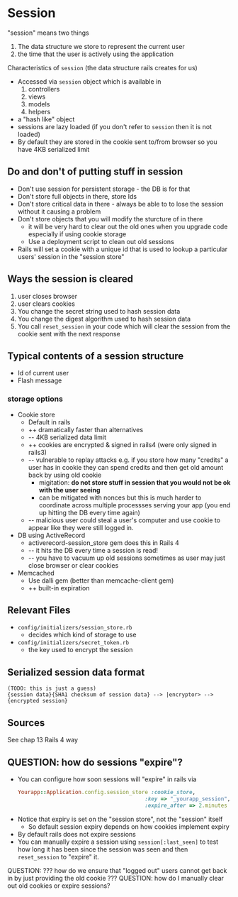 # Session

"session" means two things

1. The data structure we store to represent the current user
2. the time that the user is actively using the application

Characteristics of `session` (the data structure rails creates for us)

- Accessed via `session` object which is available in
    1. controllers
    2. views
    3. models
    4. helpers
- a "hash like" object
- sessions are lazy loaded (if you don't refer to `session` then it is not
  loaded)
- By default they are stored in the cookie sent to/from browser so you have 4KB
  serialized limit

## Do and don't of putting stuff in session

- Don't use session for persistent storage - the DB is for that
- Don't store full objects in there, store Ids
- Don't store critical data in there - always be able to to lose the session
  without it causing a problem
- Don't store objects that you will modify the sturcture of in there
    - it will be very hard to clear out the old ones when you upgrade code
      especially if using cookie storage
    - Use a deployment script to clean out old sessions
- Rails will set a cookie with a unique id that is used to lookup a particular
  users' session in the "session store"

## Ways the session is cleared

1. user closes browser
2. user clears cookies
3. You change the secret string used to hash session data
4. You change the digest algorithm used to hash session data
5. You call `reset_session` in your code which will clear the session from the
   cookie sent with the next response

## Typical contents of a session structure

- Id of current user
- Flash message

### storage options

- Cookie store
    - Default in rails
    - ++ dramatically faster than alternatives
    - -- 4KB serialized data limit
    - ++ cookies are encrypted & signed in rails4 (were only signed in rails3)
    - -- vulnerable to replay attacks e.g. if you store how many "credits" a
      user has in cookie they can spend credits and then get old amount back by
      using old cookie
        - migitation: **do not store stuff in session that you would not be ok
          with the user seeing**
        - can be mitigated with nonces but this is much harder to coordinate
          across multiple processses serving your app (you end up hitting the DB
          every time again)
    - -- malicious user could steal a user's computer and use cookie to appear
      like they were still logged in.
- DB using ActiveRecord
    - activerecord-session_store gem does this in Rails 4
    - -- it hits the DB every time a session is read!
    - -- you have to vacuum up old sessions sometimes as user may just close
      browser or clear cookies
- Memcached
    - Use dalli gem (better than memcache-client gem)
    - ++ built-in expiration

## Relevant Files

- `config/initializers/session_store.rb`
    - decides which kind of storage to use
- `config/initializers/secret_token.rb`
    - the key used to encrypt the session

## Serialized session data format

    (TODO: this is just a guess)
    {session data}{SHA1 checksum of session data} --> |encryptor> --> {encrypted session}

## Sources

See chap 13 Rails 4 way

## QUESTION: how do sessions "expire"?

- You can configure how soon sessions will "expire" in rails via
    ```rb
    Yourapp::Application.config.session_store :cookie_store,
                                            :key => "_yourapp_session",
                                            :expire_after => 2.minutes
    ```
- Notice that expiry is set on the "session store", not the "session" itself
    - So default session expiry depends on how cookies implement expiry
- By default rails does not expire sessions
- You can manually expire a session using `session[:last_seen]` to test how long
  it has been since the session was seen and then `reset_session` to "expire"
  it.

QUESTION: ??? how do we ensure that "logged out" users cannot get back in by
just providing the old cookie ??? QUESTION: how do I manually clear out old
cookies or expire sessions?
